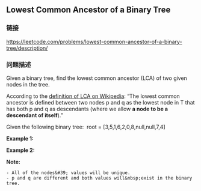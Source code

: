 ## Lowest Common Ancestor of a Binary Tree  
### 链接  
https://leetcode.com/problems/lowest-common-ancestor-of-a-binary-tree/description/  
### 问题描述
Given a binary tree, find the lowest common ancestor (LCA) of two given nodes in the tree.

According to the [definition of LCA on Wikipedia](https://en.wikipedia.org/wiki/Lowest_common_ancestor): &ldquo;The lowest common ancestor is defined between two nodes p&nbsp;and q&nbsp;as the lowest node in T that has both p&nbsp;and q&nbsp;as descendants (where we allow **a node to be a descendant of itself**).&rdquo;

Given the following binary tree:&nbsp; root =&nbsp;[3,5,1,6,2,0,8,null,null,7,4]

**Example 1:**

**Example 2:**

**Note:**

	- All of the nodes&#39; values will be unique.
	- p and q are different and both values will&nbsp;exist in the binary tree.
